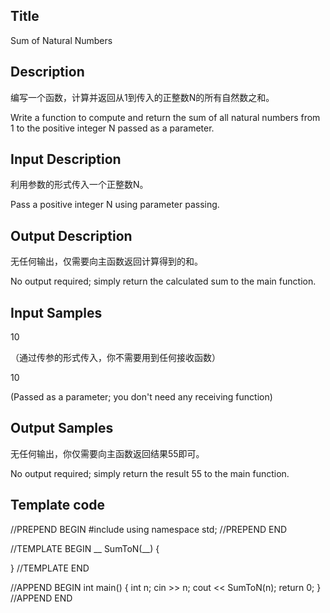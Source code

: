 ## Title
Sum of Natural Numbers

## Description
编写一个函数，计算并返回从1到传入的正整数N的所有自然数之和。

Write a function to compute and return the sum of all natural numbers from 1 to the positive integer N passed as a parameter.

## Input Description
利用参数的形式传入一个正整数N。

Pass a positive integer N using parameter passing.


## Output Description
无任何输出，仅需要向主函数返回计算得到的和。

No output required; simply return the calculated sum to the main function.

## Input Samples
10

（通过传参的形式传入，你不需要用到任何接收函数）

10

(Passed as a parameter; you don't need any receiving function)

## Output Samples
无任何输出，你仅需要向主函数返回结果55即可。

No output required; simply return the result 55 to the main function.



## Template code

//PREPEND BEGIN
#include <iostream>
using namespace std;
//PREPEND END

//TEMPLATE BEGIN
__ SumToN(__)
{

}
//TEMPLATE END

//APPEND BEGIN
int main() 
{
    int n;
    cin >> n;
    cout << SumToN(n);
    return 0;
}
//APPEND END

